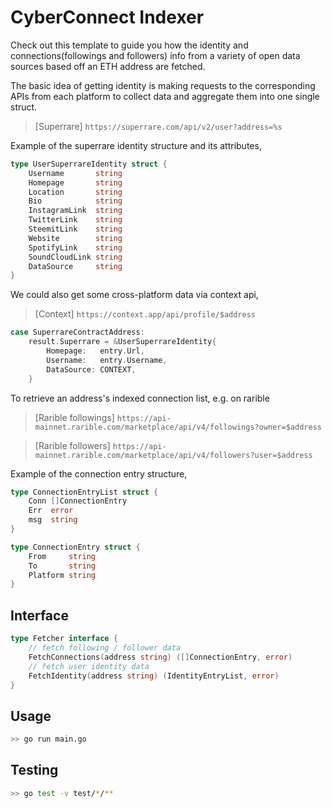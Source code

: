 # CyberConnect Indexer

Check out this template to guide you how the identity and connections(followings and followers) info from a variety of open data sources based off an ETH address are fetched.

The basic idea of getting identity is making requests to the corresponding APIs from each platform to collect data and aggregate them into one single struct.
>[Superrare] `https://superrare.com/api/v2/user?address=%s`

Example of the superrare identity structure and its attributes,
```go
type UserSuperrareIdentity struct {
	Username       string
	Homepage       string
	Location       string
	Bio            string
	InstagramLink  string
	TwitterLink    string
	SteemitLink    string
	Website        string
	SpotifyLink    string
	SoundCloudLink string
	DataSource     string
}
```

We could also get some cross-platform data via context api,
>[Context] `https://context.app/api/profile/$address`
```go
case SuperrareContractAddress:
	result.Superrare = &UserSuperrareIdentity{
		Homepage:   entry.Url,
		Username:   entry.Username,
		DataSource: CONTEXT,
	}
```

To retrieve an address's indexed connection list, e.g. on rarible
>[Rarible followings] `https://api-mainnet.rarible.com/marketplace/api/v4/followings?owner=$address`

>[Rarible followers] `https://api-mainnet.rarible.com/marketplace/api/v4/followers?user=$address`


Example of the connection entry structure,
```go
type ConnectionEntryList struct {
	Conn []ConnectionEntry
	Err  error
	msg  string
}

type ConnectionEntry struct {
	From     string
	To       string
	Platform string
}
```

## Interface
```go
type Fetcher interface {
	// fetch following / follower data
	FetchConnections(address string) ([]ConnectionEntry, error)
	// fetch user identity data
	FetchIdentity(address string) (IdentityEntryList, error)
}
```

## Usage

```sh
>> go run main.go
```

## Testing
```sh
>> go test -v test/*/**
```